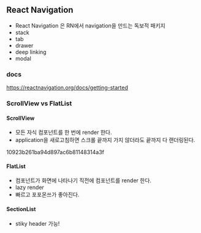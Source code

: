 ## React Navigation

- React Navigation 은 RN에서 navigation을 만드는 독보적 패키지
- stack
- tab
- drawer
- deep linking
- modal

### docs

https://reactnavigation.org/docs/getting-started

### ScrollView vs FlatList

#### ScrollView

- 모든 자식 컴포넌트를 한 번에 render 한다.
- application을 새로고침하면 스크롤 끝까지 가지 않더라도 끝까지 다 랜더링된다.

10923b261ba94d897ac6b81148314a3f

#### FlatList

- 컴포넌트가 화면에 나타나기 직전에 컴포넌트를 render 한다.
- lazy render
- 빠르고 포포몬쓰가 좋아진다.

#### SectionList

- stiky header 가능!
